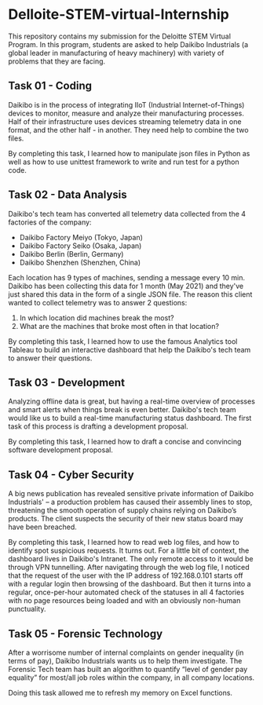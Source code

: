 # Delloite-STEM-virtual-Internship

This repository contains my submission for the Deloitte STEM Virtual Program. In this program, students are asked to help Daikibo Industrials (a global leader in manufacturing of heavy machinery) with variety of problems that they are facing.

## Task 01 - Coding

Daikibo is in the process of integrating IIoT (Industrial Internet-of-Things) devices to monitor, measure and analyze their manufacturing processes. Half of their infrastructure uses devices streaming telemetry data in one format, and the other half - in another. They need help to combine the two files.

By completing this task, I learned how to manipulate json files in Python as well as how to use unittest framework to write and run test for a python code.

## Task 02 - Data Analysis

Daikibo's tech team has converted all telemetry data collected from the 4 factories of the company:

- Daikibo Factory Meiyo (Tokyo, Japan)
- Daikibo Factory Seiko (Osaka, Japan)
- Daikibo Berlin (Berlin, Germany)
- Daikibo Shenzhen (Shenzhen, China)

Each location has 9 types of machines, sending a message every 10 min. Daikibo has been collecting this data for 1 month (May 2021) and they've just shared this data in the form of a single JSON file. The reason this client wanted to collect telemetry was to answer 2 questions:

1. In which location did machines break the most?
2. What are the machines that broke most often in that location?

By completing this task, I learned how to use the famous Analytics tool Tableau to build an interactive dashboard that help the Daikibo's tech team to answer their questions.

## Task 03 - Development

Analyzing offline data is great, but having a real-time overview of processes and smart alerts when things break is even better. Daikibo's tech team would like us to build a real-time manufacturing status dashboard. The first task of this process is drafting a development proposal.

By completing this task, I learned how to draft a concise and convincing software development proposal.

## Task 04 - Cyber Security

A big news publication has revealed sensitive private information of Daikibo Industrials' – a production problem has caused their assembly lines to stop, threatening the smooth operation of supply chains relying on Daikibo’s products. The client suspects the security of their new status board may have been breached.

By completing this task, I learned how to read web log files, and how to identify spot suspicious requests. It turns out. For a little bit of context, the dashboard lives in Daikibo's Intranet. The only remote access to it would be through VPN tunnelling. After navigating through the web log file, I noticed that the request of the user with the IP address of 192.168.0.101 starts off with a regular login then browsing of the dashboard. But then it turns into a regular, once-per-hour automated check of the statuses in all 4 factories with no page resources being loaded and with an obviously non-human punctuality.

## Task 05 - Forensic Technology

After a worrisome number of internal complaints on gender inequality (in terms of pay), Daikibo Industrials wants us to help them investigate. The Forensic Tech team has built an algorithm to quantify “level of gender pay equality” for most/all job roles within the company, in all company locations.

Doing this task allowed me to refresh my memory on Excel functions.
